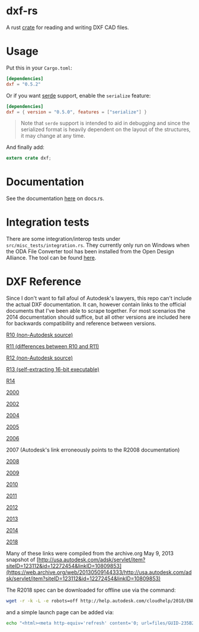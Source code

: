 ﻿dxf-rs
======

A rust [crate](https://crates.io/crates/dxf) for reading and writing DXF CAD files.

# Usage

Put this in your `Cargo.toml`:

``` toml
[dependencies]
dxf = "0.5.2"
```

Or if you want [serde](https://github.com/serde-rs/serde) support, enable the `serialize` feature:

``` toml
[dependencies]
dxf = { version = "0.5.0", features = ["serialize"] }
```

> Note that `serde` support is intended to aid in debugging and since the serialized format is heavily
dependent on the layout of the structures, it may change at any time.

And finally add:

``` rust
extern crate dxf;
```

# Documentation

See the documentation [here](https://docs.rs/dxf/) on docs.rs.

# Integration tests

There are some integration/interop tests under `src/misc_tests/integration.rs`.  They currently only run on Windows when
the ODA File Converter tool has been installed from the Open Design Alliance.  The tool can be found
[here](https://www.opendesign.com/guestfiles/oda_file_converter).

# DXF Reference

Since I don't want to fall afoul of Autodesk's lawyers, this repo can't include the actual DXF documentation.  It can,
however contain links to the official documents that I've been able to scrape together.  For most scenarios the 2014
documentation should suffice, but all other versions are included here for backwards compatibility and reference
between versions.

[R10 (non-Autodesk source)](http://www.martinreddy.net/gfx/3d/DXF10.spec)

[R11 (differences between R10 and R11)](http://autodesk.blogs.com/between_the_lines/ACAD_R11.html)

[R12 (non-Autodesk source)](http://www.martinreddy.net/gfx/3d/DXF12.spec)

[R13 (self-extracting 16-bit executable)](http://www.autodesk.com/techpubs/autocad/dxf/dxf13_hlp.exe)

[R14](http://www.autodesk.com/techpubs/autocad/acadr14/dxf/index.htm)

[2000](http://www.autodesk.com/techpubs/autocad/acad2000/dxf/index.htm)

[2002](http://www.autodesk.com/techpubs/autocad/dxf/dxf2002.pdf)

[2004](http://download.autodesk.com/prodsupp/downloads/dxf.pdf)

[2005](http://download.autodesk.com/prodsupp/downloads/acad_dxf.pdf)

[2006](http://images.autodesk.com/adsk/files/dxf_format.pdf)

2007 (Autodesk's link erroneously points to the R2008 documentation)

[2008](http://images.autodesk.com/adsk/files/acad_dxf0.pdf)

[2009](http://images.autodesk.com/adsk/files/acad_dxf.pdf)

[2010](http://images.autodesk.com/adsk/files/acad_dxf1.pdf)

[2011](http://images.autodesk.com/adsk/files/acad_dxf2.pdf)

[2012](http://images.autodesk.com/adsk/files/autocad_2012_pdf_dxf-reference_enu.pdf)

[2013](http://images.autodesk.com/adsk/files/autocad_2013_pdf_dxf_reference_enu.pdf)

[2014](http://images.autodesk.com/adsk/files/autocad_2014_pdf_dxf_reference_enu.pdf)

[2018](http://help.autodesk.com/cloudhelp/2018/ENU/AutoCAD-DXF/files/GUID-235B22E0-A567-4CF6-92D3-38A2306D73F3.htm)

Many of these links were compiled from the archive.org May 9, 2013 snapshot of [http://usa.autodesk.com/adsk/servlet/item?siteID=123112&id=12272454&linkID=10809853](https://web.archive.org/web/20130509144333/http://usa.autodesk.com/adsk/servlet/item?siteID=123112&id=12272454&linkID=10809853)

The R2018 spec can be downloaded for offline use via the command:

``` bash
wget -r -k -L -e robots=off http://help.autodesk.com/cloudhelp/2018/ENU/AutoCAD-DXF/files/GUID-235B22E0-A567-4CF6-92D3-38A2306D73F3.htm
```

and a simple launch page can be added via:

``` bash
echo "<html><meta http-equiv='refresh' content='0; url=files/GUID-235B22E0-A567-4CF6-92D3-38A2306D73F3.htm' /></html>" > help.autodesk.com/cloudhelp/2018/ENU/AutoCAD-DXF/index.html
```

